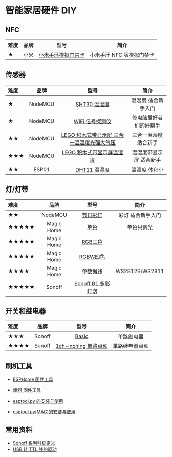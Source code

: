 # 智能家居硬件 DIY

## NFC

| 难度 | 品牌 | 型号 | 简介 |
|:-|:-:|:-:|:-:|
| ★ | 小米 | [小米手环模拟门禁卡](diy/nfc/huan) | 小米手环 NFC 版模拟门禁卡 |



## 传感器

| 难度 | 品牌 | 型号 | 简介 |
|:-|:-:|:-:|:-:|
| ★ | NodeMCU | [SHT30 温湿度](diy/nodemcu/sht30) | 温湿度 适合新手入门 |
| ★ | NodeMCU | [WiFi 信号探测仪](diy/nodemcu/wifi_signal) | 修电脑爱好者们的好帮手 |
| ★★ | NodeMCU | [LEGO 积木式带显示屏 三合一温湿度光强大气压](diy/nodemcu/3in1) | 三合一温湿度 适合新手 |
| ★★★ | NodeMCU | [LEGO 积木式带显示屏温湿度](diy/nodemcu/lego) | 温湿度带显示屏 适合新手 |
| ★★ | ESP01 | [DHT11 温湿度](diy/esp01/dht11) | 温湿度 体积小 |

<!-- | ★★★★ | ESP01 | [多合一传感器](diy/nodemcu/bruh) |  | -->



## 灯/灯带

| 难度 | 品牌 | 型号 | 简介 |
|:-|:-:|:-:|:-:|
| ★★ | NodeMCU | [节日彩灯](diy/nodemcu/festival) | 彩灯 适合新手入门 |
| ★★★★★ | Magic Home | [单色](diy/magichome/monochromatic) | 单色只调光 |
| ★★★★★ | Magic Home | [RGB三色](diy/magichome/rgb) |  |
| ★★★★★ | Magic Home | [RGBW四色](diy/magichome/rgbw) |  |
| ★★★★ | Magic Home | [单数据线](diy/magichome/fastled_clockless) | WS2812B/WS2811 |
| ★★★★★ | Sonoff | [Sonoff B1 多彩灯泡](diy/sonoff/b1) |  |




## 开关和继电器

| 难度 | 品牌 | 型号 | 简介 |
|:-|:-:|:-:|:-:|
| ★★★ | Sonoff | [Basic](diy/sonoff/basic) | 单路继电器
| ★★★★ | Sonoff | [1ch-inching 单路点动](diy/sonoff/1ch-inching) | 单路继电器点动




<!-- - [红外人体传感器](diy/esp01/pir) -->



## 刷机工具

- [ESPHome 固件工具](diy/flasher)
- [渡鸦 固件工具](raven/flasher)


- [esptool.py 的安装与使用](diy/esptool)
- [esptool.py(MAC)的安装与使用](diy/esptool_mac)


## 常用资料

- [Sonoff 系列引脚定义](diy/sonoff/)
- [USB 转 TTL 线的驱动 ](diy/ttl)



